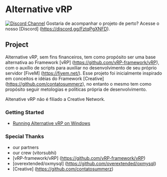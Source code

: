 # Alternative vRP

[![Discord Channel](https://img.shields.io/discord/1010002981023916122?label=Discord&logo=discord&logoColor=%23fff)](https://discord.gg/FztqPgXNFD)
Gostaria de acompanhar o projeto de perto? Acesse o nosso [Discord] (https://discord.gg/FztqPgXNFD).

## Project
Alternative vRP, sem fins financeiros, tem como propósito ser uma base alternativa ao Framework [vRP] (https://github.com/vRP-framework/vRP), com o auxílio de scripts para auxiliar no desenvolvimento de seu próprio servidor [FiveM] (https://fivem.net/). Esse projeto foi inicialmente inspirado em conceitos e idéias do Framework [Creative] (https://github.com/contatosummerz), no entanto o mesmo tem como propósito seguir metologias e políticas própria de desenvolvimento.

Altenative vRP não é filiado a Creative Network.


### Getting Started
  * [Running Alternative vRP on Windows]()

### Special Thanks
  * our partners
  * our crew (vitorsubhi)
  * [vRP-framework/vRP] (https://github.com/vRP-framework/vRP)
  * [overextended/oxmysql] (https://github.com/overextended/oxmysql)
  * [Creative] (https://github.com/contatosummerz)